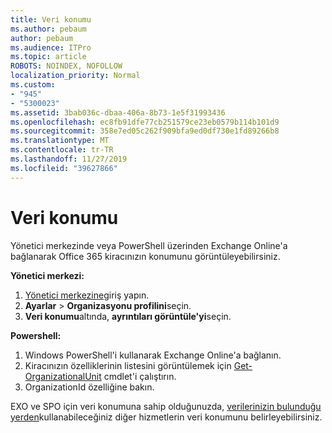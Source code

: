 ```yaml
---
title: Veri konumu
ms.author: pebaum
author: pebaum
ms.audience: ITPro
ms.topic: article
ROBOTS: NOINDEX, NOFOLLOW
localization_priority: Normal
ms.custom:
- "945"
- "5300023"
ms.assetid: 3bab036c-dbaa-406a-8b73-1e5f31993436
ms.openlocfilehash: ec8fb91dfe77cb251579ce23eb0579b114b101d9
ms.sourcegitcommit: 358e7ed05c262f909bfa9ed0df730e1fd89266b8
ms.translationtype: MT
ms.contentlocale: tr-TR
ms.lasthandoff: 11/27/2019
ms.locfileid: "39627866"
---
```

# <a name="data-location"></a>Veri konumu

Yönetici merkezinde veya PowerShell üzerinden Exchange Online'a bağlanarak Office 365 kiracınızın konumunu görüntüleyebilirsiniz.


**Yönetici merkezi:**
1. [Yönetici merkezine](https://admin.microsoft.com/Adminportal/Home)giriş yapın.
2. **Ayarlar** > **Organizasyonu profilini**seçin.
3. **Veri konumu**altında, **ayrıntıları görüntüle'yi**seçin.


**Powershell:**
1. Windows PowerShell'i kullanarak Exchange Online'a bağlanın.
2. Kiracınızın özelliklerinin listesini görüntülemek için [Get-OrganizationalUnit](https://docs.microsoft.com/powershell/module/exchange/active-directory/get-organizationalunit) cmdlet'i çalıştırın. 
3. OrganizationId özelliğine bakın.

EXO ve SPO için veri konumuna sahip olduğunuzda, [verilerinizin bulunduğu yerden](https://products.office.com/where-is-your-data-located)kullanabileceğiniz diğer hizmetlerin veri konumunu belirleyebilirsiniz.